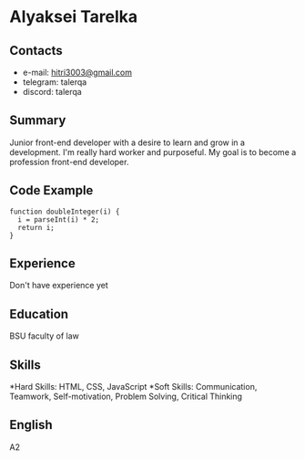 # Alyaksei Tarelka #
## Contacts ##
* e-mail: hitri3003@gmail.com
* telegram: talerqa
* discord: talerqa
## Summary ##
Junior front-end developer with a desire to learn and grow in a development.
I'm really hard worker and purposeful. My goal is to become a profession front-end developer.


## Code Example ##
```
function doubleInteger(i) {
  i = parseInt(i) * 2;  
  return i;
}
```
## Experience ##
Don't have experience yet

## Education ##
BSU faculty of law

## Skills ##
 *Hard Skills: HTML, CSS, JavaScript
 *Soft Skills: Communication, Teamwork, Self-motivation, Problem Solving, Critical Thinking

## English ##
A2